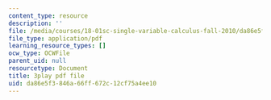 ```yaml
---
content_type: resource
description: ''
file: /media/courses/18-01sc-single-variable-calculus-fall-2010/da86e5f3846a66ff672c12cf75a4ee10_oTTo3qP0Z-I.pdf
file_type: application/pdf
learning_resource_types: []
ocw_type: OCWFile
parent_uid: null
resourcetype: Document
title: 3play pdf file
uid: da86e5f3-846a-66ff-672c-12cf75a4ee10
---
```

